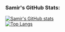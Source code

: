 ### Samir's GitHub Stats:

<!--
**samirsharma-github/samirsharma-github** is a ✨ _special_ ✨ repository because its `README.md` (this file) appears on your GitHub profile.

Here are some ideas to get you started:

- 🔭 I’m currently working on ...
- 🌱 I’m currently learning ...
- 👯 I’m looking to collaborate on ...
- 🤔 I’m looking for help with ...
- 💬 Ask me about ...
- 📫 How to reach me: ...
- 😄 Pronouns: ...
- ⚡ Fun fact: ...
-->
[![Samir's GitHub stats](https://github-readme-stats.vercel.app/api?username=samirsharma-github&count_private=true&show_icons=true&theme=tokyonight)](https://github.com/samirsharma-github/github-readme-stats) <br>
[![Top Langs](https://github-readme-stats.vercel.app/api/top-langs/?username=samirsharma-github&theme=tokyonight&hide=JupyterNotebook)](https://github.com/samirsharma-github/github-readme-stats)
